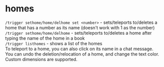 # homes

`/trigger sethome/home/delhome set <number>` - sets/teleports to/deletes a home that has a number as its name (doesn't work with 1 as the number)<br>
`/trigger sethome/home/delhome` - sets/teleports to/deletes a home after typing the name of the home in a book<br>
`/trigger listhomes` - shows a list of the homes<br>
To teleport to a home, you can also click on its name in a chat message.<br>
You can undo the deletion/relocation of a home, and change the text color.<br>
Custom dimensions are supported.
